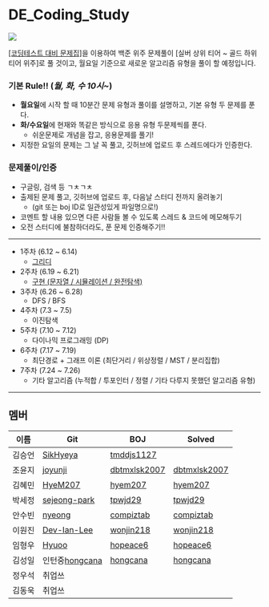 # DE_Coding_Study
<img src="https://img.shields.io/badge/python-3776AB?style=flat&logo=python&logoColor=white"/>

[[코딩테스트 대비 문제집]](https://github.com/tony9402/baekjoon)을 이용하여 백준 위주 문제풀이
[실버 상위 티어 ~ 골드 하위 티어 위주]로 풀 것이고, 월요일 기준으로 새로운 알고리즘 유형을 풀이 할 예정입니다.

### 기본 Rule!! (***월, 화, 수 10시~***)
- **월요일**에 시작 할 때 10분간 문제 유형과 풀이를 설명하고, 기본 유형 두 문제를 푼다.
- **화/수요일**에 현재와 똑같은 방식으로 응용 유형 두문제씩를 푼다.
  - 쉬운문제로 개념을 잡고, 응용문제를 풀기!
- 지정한 요일의 문제는 그 날 꼭 풀고, 깃허브에 업로드 후 스레드에다가 인증한다.


### 문제풀이/인증
- 구글링, 검색 등 ㄱㅊㄱㅊ
- 출제된 문제 풀고, 깃허브에 업로드 후, 다음날 스터디 전까지 올려놓기
  - (git 또는 boj ID로 일관성있게 파일명으로!)
- 코멘트 할 내용 있으면 다른 사람들 볼 수 있도록 스레드 & 코드에 메모해두기
- 오전 스터디에 불참하더라도, 푼 문제 인증해주기!!

- - -
- 1주차 (6.12 ~ 6.14)
  - [그리디](/1.Greedy/README.md)
- 2주차 (6.19 ~ 6.21)
  - [구현 (문자열 / 시뮬레이션 / 완전탐색)](/2.Implementation/README.md)
- 3주차 (6.26 ~ 6.28)
  - DFS / BFS
- 4주차 (7.3 ~ 7.5)
  - 이진탐색
- 5주차 (7.10 ~ 7.12)
  - 다이나믹 프로그래밍 (DP)
- 6주차 (7.17 ~ 7.19)
  - 최단경로 + 그래프 이론 (최단거리 / 위상정렬 / MST / 분리집합)
- 7주차 (7.24 ~ 7.26)
  - 기타 알고리즘 (누적합 / 투포인터 / 정렬 / 기타 다루지 못했던 알고리즘 유형)

- - -

## 멤버
|이름|Git|BOJ|Solved|
|-|-|-|-|
|김승언|[SikHyeya](https://github.com/SikHyeya)|[tmddjs1127](https://www.acmicpc.net/user/tmddjs1127)|[]()|
|조윤지|[joyunji](https://github.com/joyunji)|[dbtmxlsk2007](https://www.acmicpc.net/user/dbtmxlsk2007)|[dbtmxlsk2007](https://solved.ac/profile/dbtmxlsk2007)|
|김혜민|[HyeM207](https://github.com/HyeM207)|[hyem207](https://www.acmicpc.net/user/hyem207)|[hyem207](https://solved.ac/profile/hyem207)|
|박세정|[sejeong-park](https://github.com/sejeong-park)|[tpwjd29](https://www.acmicpc.net/user/tpwjd29)|[tpwjd29](https://solved.ac/profile/tpwjd29)|
|안수빈|[nyeong](https://github.com/nyeong)|[compiztab](https://www.acmicpc.net/user/compiztab)|[compiztab](https://solved.ac/profile/compiztab)|
|이원진|[Dev-Ian-Lee](https://github.com/Dev-Ian-Lee)|[wonjin218](https://www.acmicpc.net/user/wonjin218)|[wonjin218](https://solved.ac/profile/wonjin218)|
|임형우|[Hyuoo](https://github.com/Hyuoo)|[hopeace6](https://www.acmicpc.net/user/hopeace6)|[hopeace6](https://solved.ac/profile/hopeace6)|
|김성일|인턴중[hongcana](https://github.com/hongcana)|[hongcana](https://www.acmicpc.net/user/hongcana)|[hongcana](https://solved.ac/profile/hongcana)|
|정우석|취업쓰|[]()|[]()|
|김동욱|취업쓰|[]()|[]()|
